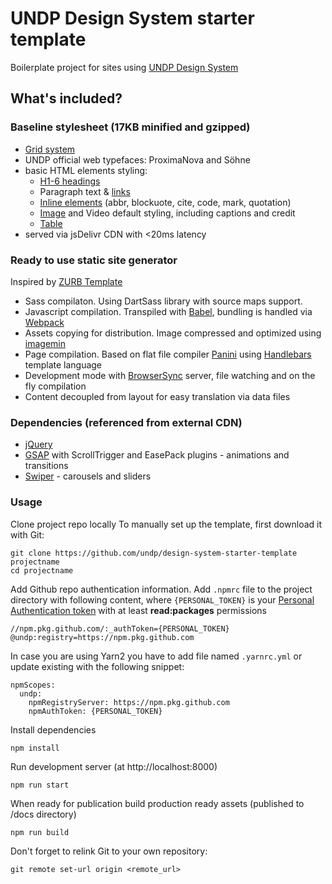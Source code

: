 # UNDP Design System starter template
Boilerplate project for sites using [UNDP Design System](https://design.undp.org)

## What's included?

### **Baseline stylesheet** (17KB minified and gzipped)
- [Grid system](https://design.undp.org/?path=/story/foundation-layout-grid--page)
- UNDP official web typefaces: ProximaNova and Söhne
- basic HTML elements styling:
  - [H1-6 headings](https://design.undp.org/?path=/story/foundation-typography-base-typography--headings)
  - Paragraph text & [links](https://design.undp.org/?path=/story/foundation-typography-links--links)
  - [Inline elements](https://design.undp.org/?path=/docs/foundation-typography-base-typography) (abbr, blockuote, cite, code, mark, quotation)
  - [Image](https://design.undp.org/?path=/story/foundation-images-image-with-credit-caption--image-with-credit-caption) and Video default styling, including captions and credit
  - [Table](https://design.undp.org/?path=/story/foundation-typography-table--table)
- served via jsDelivr CDN with <20ms latency

### **Ready to use static site generator**
Inspired by [ZURB Template](https://get.foundation/sites/docs/starter-projects.html#zurb-template)
- Sass compilaton. Using DartSass library with source maps support.
- Javascript compilation. Transpiled with [Babel](https://babeljs.io/), bundling is handled via [Webpack](https://webpack.js.org/)
- Assets copying for distribution. Image compressed and optimized using [imagemin](https://github.com/imagemin/imagemin)
- Page compilation. Based on flat file compiler [Panini](https://get.foundation/sites/docs/panini.html) using [Handlebars](https://handlebarsjs.com/) template language
- Development mode with [BrowserSync](https://browsersync.io/) server, file watching and on the fly compilation
- Content decoupled from layout for easy translation via data files

### Dependencies (referenced from external CDN)
- [jQuery](https://jquery.com/)
- [GSAP](https://greensock.com/gsap/) with ScrollTrigger and EasePack plugins - animations and transitions
- [Swiper](https://swiperjs.com/) - carousels and sliders

### **Usage**

Clone project repo locally
To manually set up the template, first download it with Git:
```
git clone https://github.com/undp/design-system-starter-template projectname
cd projectname
```

Add Github repo authentication information.
Add `.npmrc` file to the project directory with following content, where `{PERSONAL_TOKEN}` is your [Personal Authentication token](https://docs.github.com/en/authentication/keeping-your-account-and-data-secure/creating-a-personal-access-token#creating-a-personal-access-token-classic) with at least **read:packages** permissions
```
//npm.pkg.github.com/:_authToken={PERSONAL_TOKEN}
@undp:registry=https://npm.pkg.github.com
```
In case you are using Yarn2 you have to add file named `.yarnrc.yml` or update existing with the following snippet:
```
npmScopes:
  undp:
    npmRegistryServer: https://npm.pkg.github.com
    npmAuthToken: {PERSONAL_TOKEN}
```

Install dependencies
```
npm install
```

Run development server (at http://localhost:8000)
```
npm run start
```

When ready for publication build production ready assets (published to /docs directory)
```
npm run build
```

Don't forget to relink Git to your own repository:
```
git remote set-url origin <remote_url>
```
